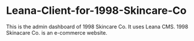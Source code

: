 # Leana-Client-for-1998-Skincare-Co
 This is the admin dashboard of 1998 Skincare Co. It uses Leana CMS. 1998 Skinacare Co. is an e-commerce website.

